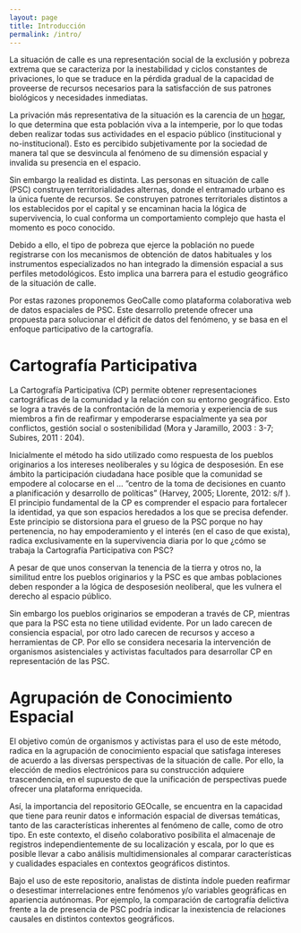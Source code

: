 ```yaml
---
layout: page
title: Introducción
permalink: /intro/
---
```


La situación de calle es una representación social de la exclusión y
pobreza extrema que se caracteriza por la inestabilidad y ciclos
constantes de privaciones, lo que se traduce en la pérdida gradual de
la capacidad de proveerse de recursos necesarios para la satisfacción
de sus patrones biológicos y necesidades inmediatas.

La privación más representativa de la situación es la carencia de un
[hogar](definicion_de_hogar.md), lo que determina que esta población
viva a la intemperie, por lo que todas deben realizar todas sus
actividades en el espacio público (institucional y
no-institucional). Esto es percibido subjetivamente por la sociedad de
manera tal que se desvincula al fenómeno de su dimensión espacial y
invalida su presencia en el espacio. 

Sin embargo la realidad es distinta. Las personas en situación de
calle (PSC) construyen territorialidades alternas, donde el entramado
urbano es la única fuente de recursos. Se construyen patrones
territoriales distintos a los establecidos por el capital y se
encaminan hacia la lógica de supervivencia, lo cual conforma un
comportamiento complejo que hasta el momento es poco conocido. 

Debido a ello, el tipo de pobreza que ejerce la población no puede
registrarse con los mecanismos de obtención de datos habituales y los
instrumentos especializados no han integrado la dimensión espacial a
sus perfiles metodológicos. Esto implica una barrera para el estudio
geográfico de la situación de calle.

Por estas razones proponemos GeoCalle como plataforma colaborativa web
de datos espaciales de PSC. Este desarrollo pretende ofrecer una
propuesta para solucionar el déficit de datos del fenómeno, y se basa
en el enfoque participativo de la cartografía.


# Cartografía Participativa


La Cartografía Participativa (CP) permite obtener representaciones
cartográficas de la comunidad y la relación con su entorno
geográfico. Esto se logra a través de la confrontación de la memoria y
experiencia de sus miembros a fin de reafirmar y empoderarse
espacialmente ya sea por conflictos, gestión social o sostenibilidad
(Mora y Jaramillo, 2003 : 3-7; Subires, 2011 : 204).

Inicialmente el método ha sido utilizado como respuesta de los pueblos
originarios a los intereses neoliberales y su lógica de
desposesión. En ese ámbito la participación ciudadana hace posible que
la comunidad se empodere al colocarse en el ... ”centro de la toma de
decisiones en cuanto a planificación y desarrollo de políticas”
(Harvey, 2005; Llorente, 2012: s/f ).  El principio fundamental de la
CP es comprender el espacio para fortalecer la identidad, ya que son
espacios heredados a los que se precisa defender. Este principio se
distorsiona para el grueso de la PSC porque no hay pertenencia, no hay
empoderamiento y el interés (en el caso de que exista), radica
exclusivamente en la supervivencia diaria por lo que ¿cómo se trabaja
la Cartografía Participativa con PSC?

A pesar de que unos conservan la tenencia de la tierra y otros no, la
similitud entre los pueblos originarios y la PSC es que ambas
poblaciones deben responder a la lógica de desposesión neoliberal, que
les vulnera el derecho al espacio público.

Sin embargo los pueblos originarios se empoderan a través de CP,
mientras que para la PSC esta no tiene utilidad evidente. Por un lado
carecen de consiencia espacial, por otro lado carecen de recursos y
acceso a herramientas de CP. Por ello se considera necesaria la
intervención de organismos asistenciales y activistas facultados para
desarrollar CP en representación de las PSC.

# Agrupación de Conocimiento Espacial 

El objetivo común de organismos y activistas para el uso de este método, radica en la agrupación de conocimiento espacial que satisfaga intereses de acuerdo a las diversas perspectivas de la situación de calle. Por ello, la elección de medios electrónicos para su construcción adquiere trascendencia, en el supuesto de que la unificación de perspectivas puede ofrecer una plataforma enriquecida.

Así, la importancia del repositorio GEOcalle, se encuentra en la capacidad que tiene para reunir datos e información espacial de diversas temáticas, tanto de las características inherentes al fenómeno de calle, como de otro tipo. En este contexto, el diseño colaborativo posibilita el almacenaje de registros independientemente de su localización y escala, por lo que es posible llevar a cabo análisis multidimensionales al comparar características y cualidades espaciales en contextos geográficos distintos.

Bajo el uso de este repositorio, analistas de distinta índole pueden reafirmar o desestimar interrelaciones entre fenómenos y/o variables geográficas en apariencia autónomas. Por ejemplo, la comparación de cartografía delictiva frente a la de presencia de PSC podría indicar la inexistencia de relaciones causales en distintos contextos geográficos.



